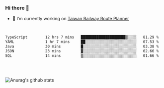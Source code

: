 ### Hi there 👋

- 🔭 I’m currently working on [Taiwan Railway Route Planner](https://github.com/Taiwan-Railway-Route-Planner)

<br/>

<!--START_SECTION:waka-->

```txt
TypeScript        12 hrs 7 mins   ████████████████████▒░░░░   81.29 %
YAML              1 hr 7 mins     ██░░░░░░░░░░░░░░░░░░░░░░░   07.53 %
Java              30 mins         █░░░░░░░░░░░░░░░░░░░░░░░░   03.38 %
JSON              23 mins         ▓░░░░░░░░░░░░░░░░░░░░░░░░   02.66 %
SQL               14 mins         ▒░░░░░░░░░░░░░░░░░░░░░░░░   01.66 %
```

<!--END_SECTION:waka-->

<br/>
<br/>

![Anurag's github stats](https://github-readme-stats.vercel.app/api?username=DepickereSven&show_icons=true&theme=tokyonight)



<!--
**DepickereSven/DepickereSven** is a ✨ _special_ ✨ repository because its `README.md` (this file) appears on your GitHub profile.

Here are some ideas to get you started:

- 🔭 I’m currently working on ...
- 🌱 I’m currently learning ...
- 👯 I’m looking to collaborate on ...
- 🤔 I’m looking for help with ...
- 💬 Ask me about ...
- 📫 How to reach me: ...
- 😄 Pronouns: ...
- ⚡ Fun fact: ...
-->
